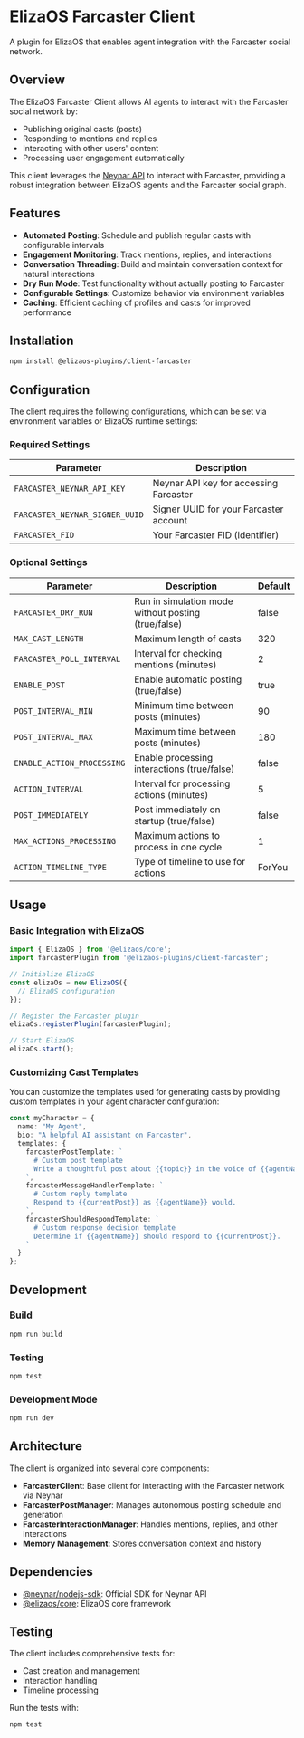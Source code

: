 # ElizaOS Farcaster Client

A plugin for ElizaOS that enables agent integration with the Farcaster social network.

## Overview

The ElizaOS Farcaster Client allows AI agents to interact with the Farcaster social network by:

- Publishing original casts (posts)
- Responding to mentions and replies
- Interacting with other users' content
- Processing user engagement automatically

This client leverages the [Neynar API](https://neynar.com) to interact with Farcaster, providing a robust integration between ElizaOS agents and the Farcaster social graph.

## Features

- **Automated Posting**: Schedule and publish regular casts with configurable intervals
- **Engagement Monitoring**: Track mentions, replies, and interactions
- **Conversation Threading**: Build and maintain conversation context for natural interactions
- **Dry Run Mode**: Test functionality without actually posting to Farcaster
- **Configurable Settings**: Customize behavior via environment variables
- **Caching**: Efficient caching of profiles and casts for improved performance

## Installation

```bash
npm install @elizaos-plugins/client-farcaster
```

## Configuration

The client requires the following configurations, which can be set via environment variables or ElizaOS runtime settings:

### Required Settings

| Parameter | Description |
|-----------|-------------|
| `FARCASTER_NEYNAR_API_KEY` | Neynar API key for accessing Farcaster |
| `FARCASTER_NEYNAR_SIGNER_UUID` | Signer UUID for your Farcaster account |
| `FARCASTER_FID` | Your Farcaster FID (identifier) |

### Optional Settings

| Parameter | Description | Default |
|-----------|-------------|---------|
| `FARCASTER_DRY_RUN` | Run in simulation mode without posting (true/false) | false |
| `MAX_CAST_LENGTH` | Maximum length of casts | 320 |
| `FARCASTER_POLL_INTERVAL` | Interval for checking mentions (minutes) | 2 |
| `ENABLE_POST` | Enable automatic posting (true/false) | true |
| `POST_INTERVAL_MIN` | Minimum time between posts (minutes) | 90 |
| `POST_INTERVAL_MAX` | Maximum time between posts (minutes) | 180 |
| `ENABLE_ACTION_PROCESSING` | Enable processing interactions (true/false) | false |
| `ACTION_INTERVAL` | Interval for processing actions (minutes) | 5 |
| `POST_IMMEDIATELY` | Post immediately on startup (true/false) | false |
| `MAX_ACTIONS_PROCESSING` | Maximum actions to process in one cycle | 1 |
| `ACTION_TIMELINE_TYPE` | Type of timeline to use for actions | ForYou |

## Usage

### Basic Integration with ElizaOS

```typescript
import { ElizaOS } from '@elizaos/core';
import farcasterPlugin from '@elizaos-plugins/client-farcaster';

// Initialize ElizaOS
const elizaOs = new ElizaOS({
  // ElizaOS configuration
});

// Register the Farcaster plugin
elizaOs.registerPlugin(farcasterPlugin);

// Start ElizaOS
elizaOs.start();
```

### Customizing Cast Templates

You can customize the templates used for generating casts by providing custom templates in your agent character configuration:

```typescript
const myCharacter = {
  name: "My Agent",
  bio: "A helpful AI assistant on Farcaster",
  templates: {
    farcasterPostTemplate: `
      # Custom post template
      Write a thoughtful post about {{topic}} in the voice of {{agentName}}.
    `,
    farcasterMessageHandlerTemplate: `
      # Custom reply template
      Respond to {{currentPost}} as {{agentName}} would.
    `,
    farcasterShouldRespondTemplate: `
      # Custom response decision template
      Determine if {{agentName}} should respond to {{currentPost}}.
    `
  }
};
```

## Development

### Build

```bash
npm run build
```

### Testing

```bash
npm test
```

### Development Mode

```bash
npm run dev
```

## Architecture

The client is organized into several core components:

- **FarcasterClient**: Base client for interacting with the Farcaster network via Neynar
- **FarcasterPostManager**: Manages autonomous posting schedule and generation
- **FarcasterInteractionManager**: Handles mentions, replies, and other interactions
- **Memory Management**: Stores conversation context and history

## Dependencies

- [@neynar/nodejs-sdk](https://www.npmjs.com/package/@neynar/nodejs-sdk): Official SDK for Neynar API
- [@elizaos/core](https://www.npmjs.com/package/@elizaos/core): ElizaOS core framework

## Testing

The client includes comprehensive tests for:
- Cast creation and management
- Interaction handling
- Timeline processing

Run the tests with:

```bash
npm test
```
